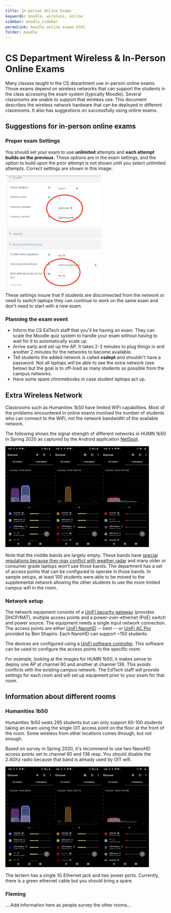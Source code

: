 ```yaml
---
title: In-person Online Exams
keywords: moodle, wireless, online
sidebar: moodle_sidebar
permalink: moodle_online_exams.html
folder: moodle
---
```


# CS Department Wireless & In-Person Online Exams

Many classes taught in the CS department use in-person online exams. Those exams depend on wireless networks that can support the students in the class accessing the exam system (typically Moodle). Several classrooms are unable to support that wireless use. This document describes the wireless network hardware that can be deployed in different classrooms. It also has suggestions on successfully using online exams.

## Suggestions for in-person online exams

### Proper exam Settings
You should set your exam to use **unlimited** attempts and **each attempt builds on the previous**. These options are in the exam settings, and the option to build upon the prior attempt is not shown until you select unlimited attempts. Correct settings are shown in this image:

<img src="/images/online-exams/moodle-exam-build.png" width="300" />

These settings insure that if students are disconnected from the network or need to switch laptops they can continue to work on the same exam and don't need to start with a new exam.

### Planning the exam event

* Inform the CS EdTech staff that you'll be having an exam. They can scale the Moodle quiz system to handle your exam without having to wait for it to automatically scale up.
* Arrive early and set up the AP. It takes 2-3 minutes to plug things in and another 2 minutes for the networks to become available.
* Tell students the added network is called **csdept** and shouldn't have a password. Not all laptops will be able to see the extra network (see below) but the goal is to off-load as many students as possible from the campus networks.
* Have some spare chromebooks in case student laptops act up.

## Extra Wireless Network

Classrooms such as Humanities 1b50 have limited WiFi capabilities. Most of the problems encountered in online exams involved the number of students who can connect to the WiFi, not the network bandwidth of the available network.

The following shows the signal strength of different networks in HUMN 1b50 in Spring 2020 as captured by the Android application [NetSpot](https://play.google.com/store/apps/details?id=com.etwok.netspotapp&hl=en_US).

<img src="/images/online-exams/HUMN-1b50-low.png" width="150" /><img src="/images/online-exams/HUMN-1b50-mid.png" width="150" /><img src="/images/online-exams/HUMN-1b50-high.png" width="150" />

Note that the middle bands are largely empty. These bands have [special regulations because they may conflict with weather radar](https://en.wikipedia.org/wiki/List_of_WLAN_channels#5_GHz_or_5.8_GHz_(802.11a/h/j/n/ac/ax) ) and many older or consumer grade laptops won't use those bands. The department has a set of access points that can be configured to operate in those bands. In sample setups, at least 100 students were able to be moved to the supplemental network allowing the other students to use the more limited campus wifi in the room.

### Network setup

The network equipment consists of a [UniFI security gateway](https://www.ui.com/unifi-routing/usg/) (provides DHCP/NAT), multiple access points and a power-over-ethernet (PoE) switch and power source. The equipment needs a single input network connection. The access points are either [UniFi NanoHD](https://store.ui.com/products/unifi-nanohd-us) -- best -- or [UniFi AC Pro](https://www.ui.com/unifi/unifi-ap-ac-pro/) provided by Ben Shapiro. Each NanoHD can support ~150 students.

The devices are configured using a [UniFi software controller](https://sdr.cs.colorado.edu:8443). This software can be used to configure the access points to the specific room.

For example, looking at the images for HUMN 1b50, it makes sense to deploy one AP at channel 60 and another at channel 136. This avoids conflicts with the existing campus network. The EdTech staff will provide settings for each room and will set up equipment prior to your exam for that room.

## Information about different rooms

### Humanities 1b50

Humanities 1b50 seats 295 students but can only support 80-100 students taking an exam using the single OIT access point on the floor at the front of the room. Some wireless from other locations comes through, but not enough.

Based on survey in Spring 2020, it's recommend to use two NanoHD access points set to channel 60 and 136 resp. You should disable the 2.4Ghz radio because that band is already used by OIT wifi.

<img src="/images/online-exams/HUMN-1b50-low.png" width="150" /><img src="/images/online-exams/HUMN-1b50-mid.png" width="150" /><img src="/images/online-exams/HUMN-1b50-high.png" width="150" />

The lectern has a single 1G Ethernet jack and two power ports. Currently, there is a green ethernet cable but you should bring a spare.

### Fleming 
....Add information here as people survey the other rooms...
